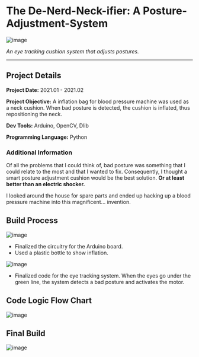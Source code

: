 # The De-Nerd-Neck-ifier: A Posture-Adjustment-System

![image](https://user-images.githubusercontent.com/57009810/161485882-2e948c6b-662e-48c5-a2ca-41441fe1de16.png)

_An eye tracking cushion system that adjusts postures._

----------
<h2>Project Details</h2>

**Project Date:** 2021.01 - 2021.02

**Project Objective:** A inflation bag for blood pressure machine was used as a neck cushion. When bad posture is detected, the cushion is inflated, thus repositioning the neck. 

**Dev Tools:** Arduino, OpenCV, Dlib

**Programming Language:** Python

<h3>Additional Information</h3>

Of all the problems that I could think of, bad posture was something that I could relate to the most and that I wanted to fix. Consequently, I thought a smart posture adjustment cushion would be the best solution. **Or at least better than an electric shocker.** 

I looked around the house for spare parts and ended up hacking up a blood pressure machine into this magnificent... invention.

<h2>Build Process</h2>

![image](https://user-images.githubusercontent.com/57009810/161486530-87642f12-34ef-48f6-8097-8b1dc9207784.png)

- Finalized the circuitry for the Arduino board.
- Used a plastic bottle to show inflation.

![image](https://user-images.githubusercontent.com/57009810/161486652-21e180ba-2362-4e9c-9949-974932dc1c39.png)

- Finalized code for the eye tracking system. When the eyes go under the green line, the system detects a bad posture and activates the motor. 

<h2>Code Logic Flow Chart</h2>

![image](https://user-images.githubusercontent.com/57009810/161486789-418fbf50-c038-4214-ab0c-ba2dbd09d23a.png)

<h2>Final Build</h2>

![image](https://user-images.githubusercontent.com/57009810/161486808-b0c672bf-8851-4163-bfc0-b9b522e74a31.png)
